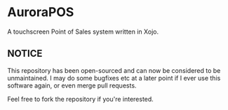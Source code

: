 # AuroraPOS

A touchscreen Point of Sales system written in Xojo. 

## NOTICE

This repository has been open-sourced and can now be considered to be unmaintained. 
I may do some bugfixes etc at a later point if I ever use this software again, or even merge pull requests. 

Feel free to fork the repository if you're interested. 
